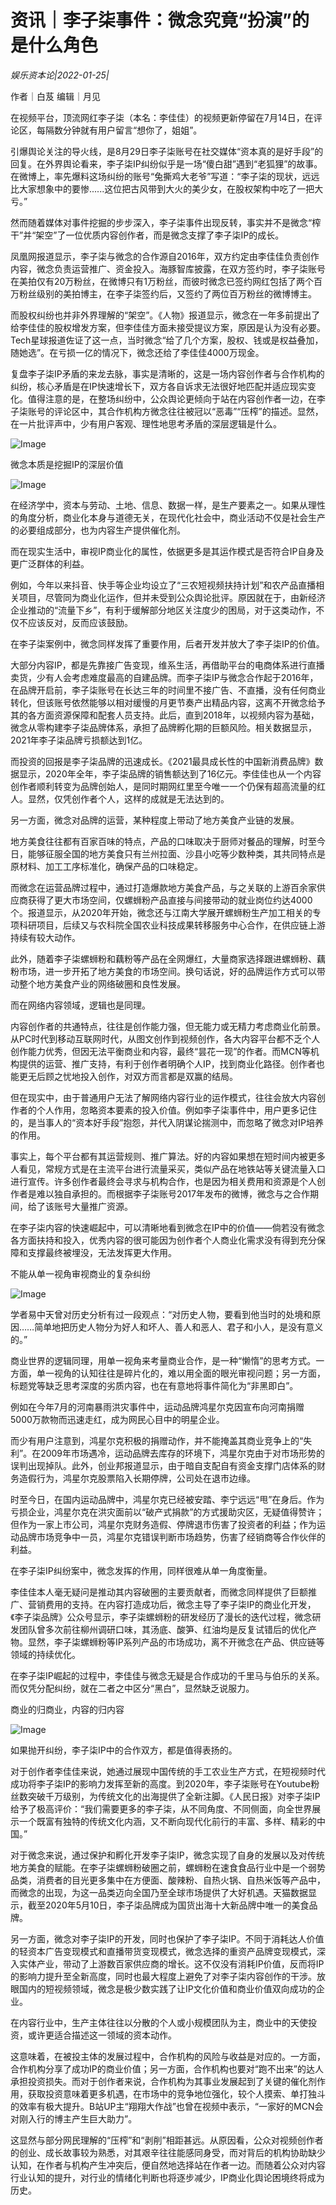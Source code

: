 # 资讯｜李子柒事件：微念究竟“扮演”的是什么角色

*娱乐资本论|2022-01-25|*

作者｜白芨 编辑｜月见

在视频平台，顶流网红李子柒（本名：李佳佳）的视频更新停留在7月14日，在评论区，每隔数分钟就有用户留言“想你了，姐姐”。

引爆舆论关注的导火线，是8月29日李子柒账号在社交媒体“资本真的是好手段”的回复。在外界舆论看来，李子柒IP纠纷似乎是一场“傻白甜”遇到“老狐狸”的故事。在微博上，率先爆料这场纠纷的账号“兔撕鸡大老爷”写道：“李子柒的现状，远远比大家想象中的要惨......这位把古风带到大火的美少女，在股权架构中吃了一把大亏。”

然而随着媒体对事件挖掘的步步深入，李子柒事件出现反转，事实并不是微念“榨干”并“架空”了一位优质内容创作者，而是微念支撑了李子柒IP的成长。

凤凰网报道显示，李子柒与微念的合作源自2016年，双方约定由李佳佳负责创作内容，微念负责运营推广、资金投入。海豚智库披露，在双方签约时，李子柒账号在美拍仅有20万粉丝，在微博只有1万粉丝，而彼时微念已签约网红包括了两个百万粉丝级别的美拍博主，在李子柒签约后，又签约了两位百万粉丝的微博博主。

而股权纠纷也并非外界理解的“架空”。《人物》报道显示，微念在一年多前提出了给李佳佳的股权增发方案，但李佳佳方面未接受提议方案，原因是认为没有必要。Tech星球报道佐证了这一点，当时微念“给了几个方案，股权、钱或是权益叠加，随她选”。在亏损一亿的情况下，微念还给了李佳佳4000万现金。

复盘李子柒IP矛盾的来龙去脉，事实是清晰的，这是一场内容创作者与合作机构的纠纷，核心矛盾是在IP快速增长下，双方各自诉求无法很好地匹配并适应现实变化。值得注意的是，在整场纠纷中，公众舆论更倾向于站在内容创作者一边，在李子柒账号的评论区中，其合作机构方微念往往被冠以“恶毒”“压榨”的描述。显然，在一片批评声中，少有用户客观、理性地思考矛盾的深层逻辑是什么。

![Image](http://static.ylzbl.com/uploads/ueditor/php/upload/image/20220125/1643094584154925.jpeg)

微念本质是挖掘IP的深层价值

![Image](http://static.ylzbl.com/uploads/ueditor/php/upload/image/20220125/1643094616433782.jpeg)

在经济学中，资本与劳动、土地、信息、数据一样，是生产要素之一。如果从理性的角度分析，商业化本身与道德无关，在现代化社会中，商业活动不仅是社会生产的必要组成部分，也为内容生产提供催化剂。

而在现实生活中，审视IP商业化的属性，依据更多是其运作模式是否符合IP自身及更广泛群体的利益。

例如，今年以来抖音、快手等企业均设立了“三农短视频扶持计划”和农产品直播相关项目，尽管同为商业化运作，但并未受到公众舆论批评。原因就在于，由新经济企业推动的“流量下乡”，有利于缓解部分地区关注度少的困局，对于这类动作，不仅不应该反对，反而应该鼓励。

在李子柒案例中，微念同样发挥了重要作用，后者开发并放大了李子柒IP的价值。

大部分内容IP，都是先靠接广告变现，维系生活，再借助平台的电商体系进行直播卖货，少有人会考虑难度最高的自建品牌。而李子柒IP与微念合作起于2016年，在品牌开启前，李子柒账号在长达三年的时间里不接广告、不直播，没有任何商业转化，但该账号依然能够以相对缓慢的月更节奏产出精品内容，这离不开微念给予其的各方面资源保障和配套人员支持。此后，直到2018年，以视频内容为基础，微念从零构建李子柒品牌体系，承担了品牌孵化期的巨额风险。相关数据显示，2021年李子柒品牌亏损额达到1亿。

而投资的回报是李子柒品牌的迅速成长。《2021最具成长性的中国新消费品牌》数据显示，2020年全年，李子柒品牌的销售额达到了16亿元。李佳佳也从一个内容创作者顺利转变为品牌创始人，是同时期网红里至今唯一一个仍保有超高流量的红人。显然，仅凭创作者个人，这样的成就是无法达到的。

另一方面，微念对品牌的运营，某种程度上带动了地方美食产业链的发展。

地方美食往往都有百家百味的特点，产品的口味取决于厨师对餐品的理解，时至今日，能够征服全国的地方美食只有兰州拉面、沙县小吃等少数种类，其共同特点是原材料、加工工序标准化，确保产品的口味稳定。

而微念在运营品牌过程中，通过打造爆款地方美食产品，与之关联的上游百余家供应商获得了更大市场空间，仅螺蛳粉产品直接与间接带动的就业岗位约达4000个。报道显示，从2020年开始，微念还与江南大学展开螺蛳粉生产加工相关的专项科研项目，后续又与农科院全国农业科技成果转移服务中心合作，在供应链上游持续有较大动作。

此外，随着李子柒螺蛳粉和藕粉等产品在全网爆红，大量商家选择跟进螺蛳粉、藕粉市场，进一步开拓了地方美食的市场空间。换句话说，好的品牌运作方式可以带动整个地方美食产业的网络破圈和良性发展。

而在网络内容领域，逻辑也是同理。

内容创作者的共通特点，往往是创作能力强，但无能力或无精力考虑商业化前景。从PC时代到移动互联网时代，从图文创作到视频创作，各大内容平台都不乏个人创作能力优秀，但因无法平衡商业和内容，最终“昙花一现”的作者。而MCN等机构提供的运营、推广支持，有利于创作者明确个人IP，找到商业化路径。创作者也能更无后顾之忧地投入创作，对双方而言都是双赢的结局。

但在现实中，由于普通用户无法了解网络内容行业的运作模式，往往会放大内容创作者的个人作用，忽略资本要素的投入价值。例如李子柒事件中，用户更多记住的，是当事人的“资本好手段”抱怨，并代入阴谋论揣测中，而忽略了微念对IP培养的作用。

事实上，每个平台都有其运营规则、推广算法。好的内容如果想在短时间内被更多人看见，常规方式是在主流平台进行流量采买，类似产品在地铁站等关键流量入口进行宣传。许多创作者最终会寻求与机构合作，也是因为相关费用和资源是个人创作者是难以独自承担的。而根据李子柒账号2017年发布的微博，微念与之合作期间，给了该账号大量推广资源。

在李子柒内容的快速崛起中，可以清晰地看到微念在IP中的价值——倘若没有微念各方面扶持和投入，优秀内容的很可能因为创作者个人商业化需求没有得到充分保障和支撑最终被埋没，无法发挥更大作用。

不能从单一视角审视商业的复杂纠纷

![Image](http://static.ylzbl.com/uploads/ueditor/php/upload/image/20220125/1643094637687945.jpeg)

学者易中天曾对历史分析有过一段观点：“对历史人物，要看到他当时的处境和原因……简单地把历史人物分为好人和坏人、善人和恶人、君子和小人，是没有意义的。”

商业世界的逻辑同理，用单一视角来考量商业合作，是一种“懒惰”的思考方式。一方面，单一视角的认知往往是碎片化的，难以用全面的眼光审视问题；另一方面，标题党等缺乏思考深度的劣质内容，也在有意地将事件简化为“非黑即白”。

例如在今年7月的河南暴雨洪灾事件中，运动品牌鸿星尔克因宣布向河南捐赠5000万款物而迅速走红，成为网民心目中的明星企业。

而少有用户注意到，鸿星尔克积极的捐赠动作，并不能掩盖其商业竞争上的“失利”。在2009年市场遇冷，运动品牌去库存的环境下，鸿星尔克由于对市场形势的误判出现掉队。此外，创业邦报道显示，由于暗自支配自有资金支撑门店体系的财务造假行为，鸿星尔克股票陷入长期停牌，公司处在退市边缘。

时至今日，在国内运动品牌中，鸿星尔克已经被安踏、李宁远远“甩”在身后。作为亏损企业，鸿星尔克在洪灾面前以“破产式捐款”的方式援助灾区，无疑值得赞许；但作为一家上市公司，鸿星尔克财务造假、停牌退市伤害了投资者的利益；作为运动品牌市场竞争中一员，鸿星尔克错误判断市场趋势，伤害了经销商等合作伙伴的利益。

在李子柒IP纠纷案中，微念发挥的作用，同样很难从单一角度衡量。

李佳佳本人毫无疑问是推动其内容破圈的主要贡献者，而微念同样提供了巨额推广、营销费用的支持。在内容打造成功后，微念主导了李子柒IP的商业化开发，《李子柒品牌》公众号显示，李子柒螺蛳粉的研发经历了漫长的迭代过程，微念研发团队曾多次前往柳州调研口味，其汤底、酸笋、红油均是反复试错后的优化产物。显然，李子柒螺蛳粉等IP系列产品的市场成功，离不开微念在产品、供应链等领域的持续优化。

在李子柒IP崛起的过程中，李佳佳与微念无疑是合作成功的千里马与伯乐的关系。而仅凭分配纠纷，就在二者之中区分“黑白”，显然缺乏说服力。

商业的归商业，内容的归内容

![Image](http://static.ylzbl.com/uploads/ueditor/php/upload/image/20220125/1643094658578459.jpeg)

如果抛开纠纷，李子柒IP中的合作双方，都是值得表扬的。

对于创作者李佳佳来说，她通过展现中国传统的手工农业生产方式，在短视频时代成功将李子柒IP的影响力发挥至新的高度。到2020年，李子柒账号在Youtube粉丝数突破千万级别，为传统文化的出海提供了全新注脚。《人民日报》对李子柒IP给予了极高评价：“我们需要更多的李子柒，从不同角度、不同侧面，向全世界展示一个既富有独特的传统文化内涵，又不断向现代化前行的丰富、多样、精彩的中国。”

对于微念来说，通过保护和孵化开发李子柒IP，微念实现了自身的发展以及对传统地方美食的赋能。在李子柒螺蛳粉破圈之前，螺蛳粉在速食食品行业中是一个弱势品类，消费者的目光更多集中在方便面、酸辣粉、自热火锅、自热米饭等产品中，而微念的出现，为这一品类迈向全国乃至全球市场提供了大好机遇。天猫数据显示，截至2020年5月10日，李子柒品牌成为国货出海十大新品牌中唯一的美食品牌。

另一方面，微念对李子柒IP的开发，同时也保护了李子柒IP。不同于消耗达人价值的轻资本广告变现模式和直播带货变现模式，微念选择的重资产品牌变现模式，深入实体产业，带动了上游数百家供应商的增长。这不仅没有消耗IP价值，反而将IP的影响力提升至全新高度，同时也最大程度上避免了对李子柒内容创作的干涉。放眼国内的短视频领域，微念是极少数实践了让IP文化价值和商业价值双向成功的企业。

在内容行业中，生产主体往往以分散的个人或小规模团队为主，商业中的天使投资，或许更适合描述这一领域的资本动作。

这意味着，在被投主体的发展过程中，合作机构的风险与收益是对应的。一方面，合作机构分享了成功IP的商业价值；另一方面，合作机构也要对“跑不出来”的达人承担投资损失。而对于创作者来说，合作机构为其事业发展起到了关键的催化剂作用，获取投资意味着更多机遇，在市场中的竞争地位强化，较个人摸索、单打独斗的效率有极大提升。B站UP主“翔翔大作战”也曾在视频中表示，“一家好的MCN会对刚入行的博主产生巨大助力”。

这显然与部分网民理解的“压榨”和“剥削”相距甚远。从原因看，公众对视频创作者的创业、成长故事较为熟悉，对其艰辛往往能感同身受，而对背后的机构协助缺少认知，在作者与机构产生冲突后，便自然地选择站在作者一边。而随着公众对内容行业认知的提升，对行业的情绪化判断也将逐步减少，IP商业化舆论困境终将成为历史。

